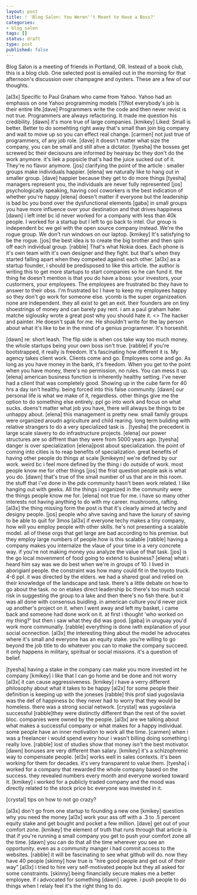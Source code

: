 ```yaml
---
layout: post
title: ! 'Blog Salon: You Weren''t Meant to Have a Boss?'
categories:
- blog salon
tags: []
status: draft
type: post
published: false
---
```

Blog Salon is a meeting of friends in Portland, OR. Instead of a book club, this is a blog club. One selected post is emailed out in the morning for that afternoon's discussion over champagne and oysters. These are a few of our thoughts.

[al3x] Specific to Paul Graham who came from Yahoo. Yahoo had an emphasis on one Yahoo programming models [?]Not everybody's job is their entire life.[dave] Programmers write the code and then never revist is not true. Programmers are always refactoring. It made me question his credibility. [dawn] it's more true of large companies. [kmikey] Liked: Small is better. Better to do somehting right away that's small than join big company and wait to move up so you can effect real change. [carmen] not just true of programmers, of any job role. [dave] it doesn't matter what size the company, you can be small and still ahve a dictator. [tyesha] the bosses get screwed bc their decisouns are informed by hearsay bc they don't do the work anymore. it's liek a popsicle that's had the juice sucked out of it. They're no flavor anymore. [jos] clarifying the point of the article : smaller groups make individuals happier. [elena] we naturally like to hang out in smaller group. [dave] happier because they get to do more things [tyesha] managers represent you, the individuals are never fully represented [jos] psychologically speaking, having cool coworkers is the best indication of whether you're happy [elena] doesn't matter if everyone but the leadership is bad bc you bond over the dysfunctional elements [gaba] in small groups you have more influence over your destination and that drives happiness [dawn] i left intel bc id never worked for a company with less than 40k people. I worked for a startup but I left to go back to intel. Our group is independent bc we gel with the open source company instead. We're the rogue group. We don't run windows on our laptop. [kmikey] It's satisfying to be the rogue. [jos] the best idea is to create the big brother and then spin off each individual group. [rabble] That's what Nokia does. Each phone is it's own team with it's own designer and they fight. but that's when they started falling apart when they competed against each other. [al3x] as a startup founder, i should be predisposed to like this article. the author is writing this to get more startups to start companies so he can fund it. the thing he doesn't mention is that you do have a boss: your investors, your custormers, your employees. The employees are frustrated bc they have to answer to their obss. I'm frustrated bc I have to keep my employees happy so they don't go work for someone else. ycomb is the super organizeation. none are independent. they all exist to get an exit. their founders are on tiny shoestrings of money and can barely pay rent. i am a paul graham hater. matche siglousky wrote a great post why you should hate it. <<link>> The hacker and painter. He doesn't spak for me. He shouldn't write for the lay person about what it's like to be in the mind of a genius programmer. It's horseshit.

[dawn] re: short leash. The flip side is when cos take way too much money. the whole startups being your own boss isn't true. [rabble] if you're bootstrapped, it really is freedom. It's fascinating how different it is. My agency takes client work. Clients come and go. Employees come and go. As long as you have money in the bank, it's freedom. When you get to the point when you have money, there's no permission, no rules. You can mess it up. [elena] american business function is inherently healthy setting. I've never had a client that was completely good. Showing up in the cube farm for 40 hrs a day isn't healthy. being forced into this false community. [dawn] our personal life is what we make of it, regardless. other things give me the option to do something else entirely. ppl go into work and focus on what sucks. doens't matter what job you have, there will always be things to be unhappy about. [elena] this management is pretty new. small family groups were organized aroudn agriculture and child rearing. long term buliding with relative strangers to do a very specialized task is . [tyesha] the precedent is large scale slavery to do infrastructure projects. [elena] our power structures are so diffrent than they were from 5000 years ago. [tyesha] danger is over specialization [elena]post about specialization. the point of coming into cities is to reap benefits of specialization. great benefits of having other people do things at scale [kmikeym] we're defined by our work. weird bc i feel more defined by the thing i do outside of work. most people know me for other things [jos] the frist question people ask is what you do. [dawn] that's true of the small number of us that are in this room. the stuff that i've done in the pdx community hasn't been work related. I like hanging out with geeks. All the things i organized in the community were the things people know me for. [elena] not true for me. i have so many other interests not having anything to do with my career. mushrooms, rafting. [al3x] the thing missing form the post is that it's clearly aimed at techy and designy people. [jos] people who ahve saving and have the luxury of saving to be able to quit for 3mos [al3x] if everyone techy makes a tiny company, how will you employ people with other skills. he's not presenting a scalable model. all of these orgs that get large are bad according to his premise. but they employ large numbers of people.how is this scalable [rabble] having a company makes you internalze the vlaue of your time in a very concrete way. if you're not making money you analyze the value of that task. [jos] is the go local movenment of food going to extend to business? [elena] what i heard him say was we do best when we're in groups of 10. I lived in aborigianl people. the constraint was how many could fit in the toyoto truck. 4-6 ppl. it was directed by the elders. we had a shared goal and relied on their knowledge of the landscape and task. there's a little debate on how to go about the task. no on etakes direct leadership bc there's too much social risk in suggesting the group to a lake and then there's no fish there. but it was all done with consensus buidling. in american culture you'd never pick up another's project on it. when I went away and left my basket, i came back and someone had done work on it. at first i thought 'who worked on my thing?' but then i saw what they did was good. [gaba] in uruguay you'd work more communally. [rabble] everything is done iwth explanation of your social ocnnection. [al3x] the interesting thing about the model he advocates where it's small and everyone has an equity stake. you're willing to go beyond the job title to do whatever you can to make the company succeed.  it only happens in military, spiritual or social missions. it's a question of belief.

[tyesha] having a stake in the company can make you more invested int he company [kmikey] i like that I can go home and be done and not worry [al3x[ it can cause aggressiveness. [kmikey] i have a verry different philosophy about what it takes to be happy [al2x] for some people their definition is keeping up with the joneses [rabble] this prof siad yugoslavia was the def of happiness bc they never had to worry that they would be homeless. there was a strong social network. [crystal] was yugoslavia successful [rabble]they were distinctly different than the rest of the soviet bloc. companies were owned by the people. [al3x[ are we talking about what makes a successful company or what makes for a happy individual. some people have an inner motivation to work all the time. [carmen] when i was a freelancer i would spend every hour i wasn't billing doing something i really love. [rabble] lost of studies show that money isn't the best motivator. [dawn] bonuses are very different than salary. [kmikey] it's a schizophrenic way to compensate people. [el3x] works well in sales contexts. it's been working for them for decades. it's very transparent to value them. [tyesha] i worked for a company that rewarded the whole company based on the success. they revealed numbers every month and everyone worked toward it. [kmikey] i worked for a publicly traded company and the mood was directly related to the stock price bc everyone was invested in it.

[crystal] tips on how to not go crazy?

[al3x] don't go from one startup to founding a new one [kmikey] question why you need the money [al3x] work your ass off with a .3 to .5 percent equity stake and get bought and pocket a few million. [dave] get out of your comfort zone. [kmikey] the element of truth that runs through that article is that if you're running a small company you get to push your comfort zone all the time. [dawn] you can do that all the time wherever you see an opportunity. even as a community manger i had commit access to the websites. [rabble] it will be fascinating to see what github will do. now they have 40 people [skinny] how true is "hire good people and get out of their way" [al3x] i tried to hire very self-motivated people but they all asked for some constraints. [skinny] being financially secure makes me a better employee. if i advocated for something  [dawn] i agree. i push people to do things when I relaly feel it's the right thing to do.
